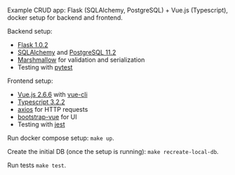 Example CRUD app: Flask (SQLAlchemy, PostgreSQL) + Vue.js (Typescript), docker setup for backend and frontend.

Backend setup:

- [Flask 1.0.2](http://flask.pocoo.org/)
- [SQLAlchemy](https://www.sqlalchemy.org/) and [PostgreSQL 11.2](https://www.postgresql.org/)
- [Marshmallow](https://marshmallow.readthedocs.io/en/3.0/) for validation and serialization
- Testing with [pytest](https://docs.pytest.org/en/latest/)

Frontend setup:

- [Vue.js 2.6.6](https://vuejs.org/) with [vue-cli](https://cli.vuejs.org/)
- [Typescript 3.2.2](https://www.typescriptlang.org/)
- [axios](https://github.com/axios/axios) for HTTP requests
- [bootstrap-vue](https://bootstrap-vue.js.org/) for UI
- Testing with [jest](https://jestjs.io/)

Run docker compose setup: `make up`.

Create the initial DB (once the setup is running): ```make recreate-local-db```.

Run tests `make test`.
